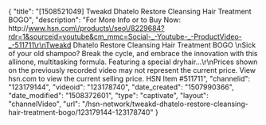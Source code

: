 {
    "title": "[1508521049] Tweakd Dhatelo Restore Cleansing Hair Treatment BOGO",
    "description": "For More Info or to Buy Now: http:\/\/www.hsn.com\/products\/seo\/8229684?rdr=1&sourceid=youtube&cm_mmc=Social-_-Youtube-_-ProductVideo-_-511711\r\nTweakd Dhatelo Restore Cleansing Hair Treatment BOGO \nSick of your old shampoo? Break the cycle, and embrace the innovation with this allinone, multitasking formula. Featuring a special dryhair...\r\nPrices shown on the previously recorded video may not represent the current price.  View hsn.com to view the current selling price. HSN Item #511711",
    "channelid": "123179144",
    "videoid": "123178740",
    "date_created": "1507990366",
    "date_modified": "1508372601",
    "type": "captivate",
    "layout": "channelVideo",
    "url": "\/hsn-network\/tweakd-dhatelo-restore-cleansing-hair-treatment-bogo\/123179144-123178740"
}
